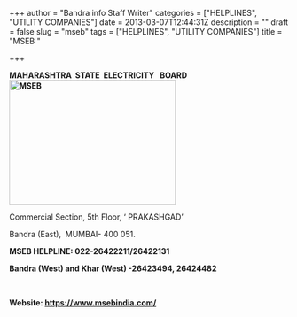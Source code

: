 +++
author = "Bandra info Staff Writer"
categories = ["HELPLINES", "UTILITY COMPANIES"]
date = 2013-03-07T12:44:31Z
description = ""
draft = false
slug = "mseb"
tags = ["HELPLINES", "UTILITY COMPANIES"]
title = "MSEB "

+++


<p><b>MAHARASHTRA  STATE  ELECTRICITY   BOARD<a href="https://i1.wp.com/bandra.info/wp-content/uploads/2013/04/MSEB.png?ssl=1"><img loading="lazy" class="size-medium wp-image-703 alignright" alt="MSEB" src="https://i1.wp.com/bandra.info/wp-content/uploads/2013/04/MSEB.png?resize=300%2C225&#038;ssl=1" width="300" height="225" srcset="https://i1.wp.com/bandra.info/wp-content/uploads/2013/04/MSEB.png?resize=300%2C225&amp;ssl=1 300w, https://i1.wp.com/bandra.info/wp-content/uploads/2013/04/MSEB.png?w=960&amp;ssl=1 960w" sizes="(max-width: 300px) 100vw, 300px" data-recalc-dims="1" /></a></b></p>
<p>Commercial Section, 5th Floor, ‘ PRAKASHGAD’<b></b></p>
<p>Bandra (East),  MUMBAI- 400 051.</p>
<p><b>MSEB HELPLINE: 022-26422211/26422131</b></p>
<p><b>Bandra (West) and Khar (West) -26423494, 26424482</b></p>
<p>&nbsp;</p>
<p><b>Website: <a href="https://www.msebindia.com/">https://www.msebindia.com/</a></b></p>



